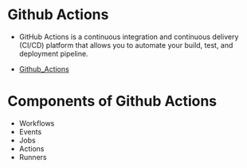 # Github Actions

- GitHub Actions is a continuous integration and continuous delivery (CI/CD) platform that allows you to automate your build, test, and deployment pipeline.

- [Github_Actions](https://docs.github.com/en/actions/learn-github-actions/understanding-github-actions)

# Components of Github Actions

- Workflows
- Events
- Jobs
- Actions
- Runners